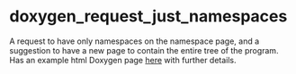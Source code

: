 # doxygen_request_just_namespaces

A request to have only namespaces on the namespace page, and a suggestion to have a new page to contain the entire tree of the program. Has an example html Doxygen page [here](https://r-neal-kelly.github.io/doxygen_request_just_namespaces) with further details.
